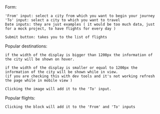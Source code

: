 Form:

    'From' input: select a city from which you want to begin your journey
    'To' input: select a city to which you want to travel
    Date inputs: they are just examples ( it would be too much data, just for a mock project, to have flights for every day )

    Submit button: takes you to the list of flights

Popular destinations:

    if the width of the display is bigger than 1200px the information of the city will be shown on hover.

    if the width of the display is smaller or equal to 1200px the information of the city will be shown while in view.
    (if you are checking this with dev tools and it's not working refresh the page while in mobile view )

    Clicking the image will add it to the 'To' input.

Popular flights:

    Clicking the block will add it to the 'From' and 'To' inputs
